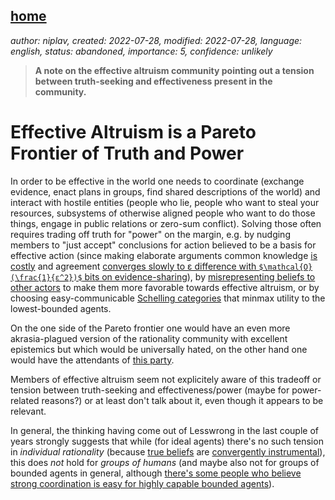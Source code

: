 [home](./index.html)
---------------------

*author: niplav, created: 2022-07-28, modified: 2022-07-28, language: english, status: abandoned, importance: 5, confidence: unlikely*

> __A note on the effective altruism community pointing out a tension
between truth-seeking and effectiveness present in the community.__

Effective Altruism is a Pareto Frontier of Truth and Power
===========================================================


In order to be effective in the world one needs to coordinate
(exchange evidence, enact plans in groups, find shared descriptions
of the world) and interact with hostile entities (people who lie,
people who want to steal your resources, subsystems of otherwise
aligned people who want to do those things, engage in public
relations or zero-sum conflict). Solving those often requires trading
off truth for "power" on the margin, e.g. by nudging members to
"just accept" conclusions for action believed to be a basis for
effective action (since making elaborate arguments common knowledge [is costly](https://www.lesswrong.com/posts/9QxnfMYccz9QRgZ5z) and agreement [converges slowly to ε difference with `$\mathcal{O}(\frac{1}{ε^2})$` bits on evidence-sharing](https://www.scottaaronson.com/papers/agreestoc.pdf)), by [misrepresenting beliefs to other actors](https://www.lesswrong.com/s/uLEjM2ij5y3CXXW6c/p/fhJkQo34cYw6KqpH3) to make them more favorable towards effective
altruism, or by choosing easy-communicable [Schelling   categories](https://www.lesswrong.com/s/yiFxBWDXnLpbWGTkK/p/edEXi4SpkXfvaX42j) that minmax utility to the lowest-bounded agents.

On the one side of the Pareto frontier one would have an even more
akrasia-plagued version of the rationality community with excellent
epistemics but which would be universally hated, on the other hand one
would have the attendants of [this party](https://aella.substack.com/p/learning-the-elite-class).

Members of effective altruism seem not explicitely aware of this tradeoff or tension between truth-seeking and effectiveness/power (maybe for power-related reasons?) or at least don't talk about it, even though it appears to be relevant.

In general, the thinking having come out of Lesswrong in the last couple of years strongly suggests that while (for ideal agents) there's no such tension in *individual rationality* (because [true beliefs](https://www.semanticscholar.org/paper/The-Basic-AI-Drives-Omohundro/a6582abc47397d96888108ea308c0168d94a230d) are [convergently instrumental](https://arbital.com/p/instrumental_convergence/)), this does *not* hold for *groups of humans* (and maybe also not for groups of bounded agents in general, although [there's some people who believe strong coordination is easy for highly capable bounded agents](https://www.lesswrong.com/posts/uMQ3cqWDPHhjtiesc/agi-ruin-a-list-of-lethalities#Section_B_4___Miscellaneous_unworkable_schemes_)).
